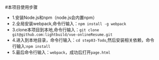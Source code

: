 #本项目使用步骤
- 1.安装Node.js和npm（node.js会内置npm）
- 2.全局安装webpack,命令行输入：`npm install -g webpack`
- 3.clone本项目到本地,命令行输入：`git clone git@github.com:lightbuild/vue-onlineResume.git`
- 4.进入到本地目录，命令行输入：`cd step03-Todo`,然后安装相关依赖，命令行输入:`npm install`
- 5.最后命令行输入：`webpack`，成功后打开`page.html`
